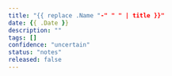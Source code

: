 ```yaml
---
title: "{{ replace .Name "-" " " | title }}"
date: {{ .Date }}
description: ""
tags: []
confidence: "uncertain"
status: "notes"
released: false
---
```

